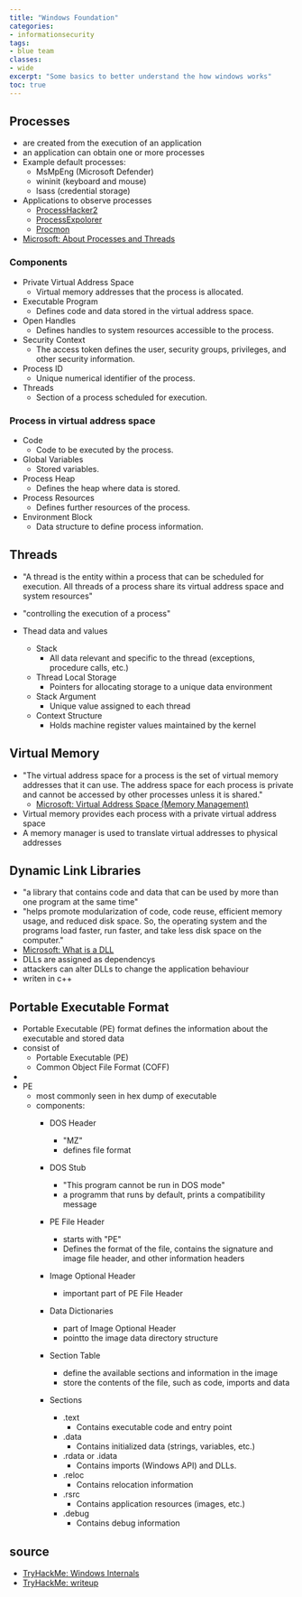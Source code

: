 ```yaml
---
title: "Windows Foundation"
categories: 
- informationsecurity
tags:
- blue team
classes: 
- wide
excerpt: "Some basics to better understand the how windows works"
toc: true
--- 
```


## Processes

* are created from the execution of an application
* an application can obtain one or more processes
* Example default processes:
  * MsMpEng (Microsoft Defender)
  * wininit (keyboard and mouse)
  * lsass (credential storage)
* Applications to observe processes
  * [ProcessHacker2][def2]
  * [ProcessExpolorer][def3]
  * [Procmon][def4]
* [Microsoft: About Processes and Threads][def1]

### Components

* Private Virtual Address Space
  * Virtual memory addresses that the process is allocated.
* Executable Program
  * Defines code and data stored in the virtual address space.
* Open Handles
  * Defines handles to system resources accessible to the process.
* Security Context
  * The access token defines the user, security groups, privileges, and other security information.
* Process ID
  * Unique numerical identifier of the process.
* Threads
  * Section of a process scheduled for execution.

### Process in virtual address space

* Code
  * Code to be executed by the process.
* Global Variables
  * Stored variables.
* Process Heap
  * Defines the heap where data is stored.
* Process Resources
  * Defines further resources of the process.
* Environment Block
  * Data structure to define process information.

## Threads

* "A thread is the entity within a process that can be scheduled for execution. All threads of a process share its virtual address space and system resources"
* "controlling the execution of a process"

* Thead data and values
  * Stack
    * All data relevant and specific to the thread (exceptions, procedure calls, etc.)
  * Thread Local Storage
    * Pointers for allocating storage to a unique data environment
  * Stack Argument
    * Unique value assigned to each thread
  * Context Structure
    * Holds machine register values maintained by the kernel

## Virtual Memory

* "The virtual address space for a process is the set of virtual memory addresses that it can use. The address space for each process is private and cannot be accessed by other processes unless it is shared."
  * [Microsoft: Virtual Address Space (Memory Management)][def5]
* Virtual memory provides each process with a private virtual address space
* A memory manager is used to translate virtual addresses to physical addresses

## Dynamic Link Libraries

* "a library that contains code and data that can be used by more than one program at the same time"
* "helps promote modularization of code, code reuse, efficient memory usage, and reduced disk space. So, the operating system and the programs load faster, run faster, and take less disk space on the computer."
* [Microsoft: What is a DLL][def6]
* DLLs are assigned as dependencys
* attackers can alter DLLs to change the application behaviour
* writen in c++

## Portable Executable Format

* Portable Executable (PE) format defines the information about the executable and stored data
* consist of
  * Portable Executable (PE)
  * Common Object File Format (COFF)
*
* PE
  * most commonly seen in hex dump of executable
  * components:
    * DOS Header
      * "MZ"
      * defines file format
    * DOS Stub
      * "This program cannot be run in DOS mode"
      * a programm that runs by default, prints a compatibility message
    * PE File Header
      * starts with "PE"
      * Defines the format of the file, contains the signature and image file header, and other information headers
    * Image Optional Header
      * important part of PE File Header
    * Data Dictionaries
      * part of Image Optional Header
      * pointto the image data directory structure
    * Section Table
      * define the available sections and information in the image
      * store the contents of the file, such as code, imports and data

    * Sections
      * .text
        * Contains executable code and entry point
      * .data
        * Contains initialized data (strings, variables, etc.)
      * .rdata or .idata
        * Contains imports (Windows API) and DLLs.
      * .reloc
        * Contains relocation information
      * .rsrc
        * Contains application resources (images, etc.)
      * .debug
        * Contains debug information

## source

* [TryHackMe: Windows Internals][def]
* [TryHackMe: writeup][def7]

[def]: https://tryhackme.com/room/windowsinternals
[def1]: https://docs.microsoft.com/en-us/windows/win32/procthread/about-processes-and-threads
[def2]: https://github.com/processhacker/processhacker
[def3]: https://docs.microsoft.com/en-us/sysinternals/downloads/process-explorer
[def4]: https://docs.microsoft.com/en-us/sysinternals/downloads/procmon
[def5]: https://docs.microsoft.com/en-us/windows/win32/memory/virtual-address-space
[def6]: https://learn.microsoft.com/en-us/troubleshoot/windows-client/deployment/dynamic-link-library
[def7]: https://github.com/jesusgavancho/TryHackMe_and_HackTheBox/blob/master/Windows%20Internals.md
